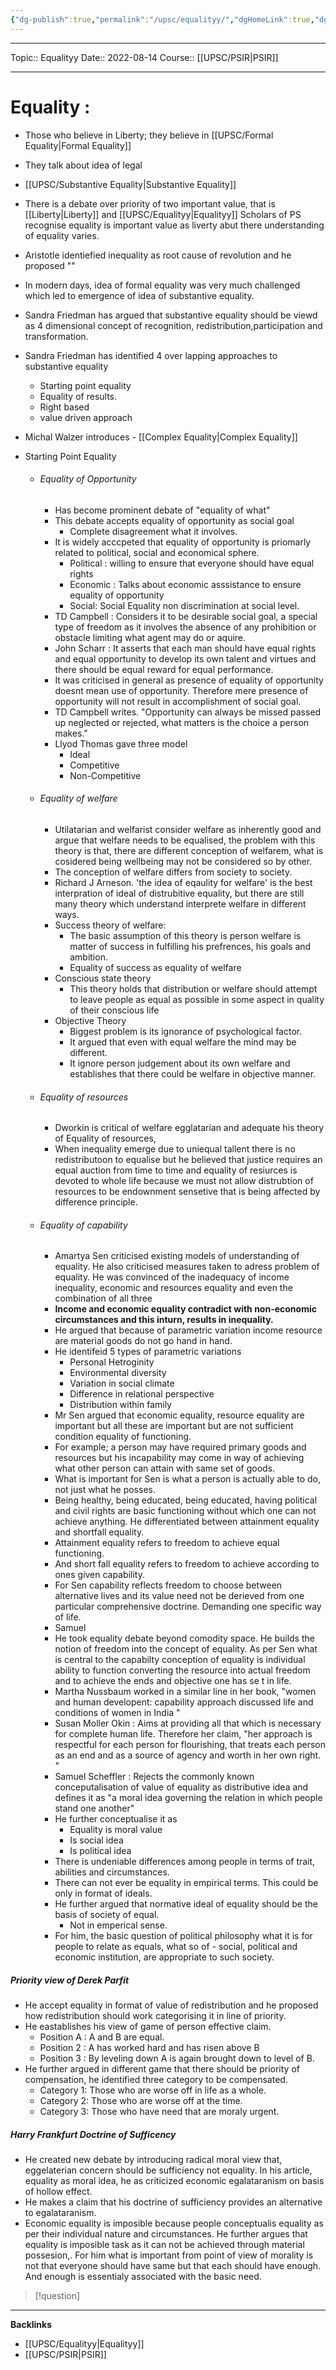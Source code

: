 ```yaml
---
{"dg-publish":true,"permalink":"/upsc/equalityy/","dgHomeLink":true,"dgPassFrontmatter":false}
---
```


----
Topic:: Equalityy
Date:: 2022-08-14
Course:: [[UPSC/PSIR|PSIR]] 

----
# Equality : 
- Those who believe in Liberty; they believe in [[UPSC/Formal Equality|Formal Equality]]
- They talk about idea of legal 
- [[UPSC/Substantive Equality|Substantive Equality]]
- There is a debate over priority of two important value, that is [[Liberty|Liberty]] and [[UPSC/Equalityy|Equalityy]]  Scholars of PS recognise equality is important value as liverty abut there understanding of equality varies. 
- Aristotle identiefied inequality as root cause of revolution and he proposed ""
- In modern days, idea of formal equality was very much challenged which led to emergence of idea of substantive equality.
- Sandra Friedman has argued that substantive equality should be viewd as 4 dimensional concept of recognition, redistribution,participation and transformation. 
- Sandra Friedman has identified 4 over lapping approaches to substantive equality 
	- Starting point equality 
	- Equality of results. 
	- Right based 
	- value driven approach
- Michal Walzer introduces - [[Complex Equality|Complex Equality]] 

- Starting Point Equality  
	- ###### Equality of Opportunity 
		- Has become prominent debate of "equality of what"
		- This debate accepts equality of opportunity as social goal
			- Complete disagreement what it involves. 
		- It is widely acccpeted that equality of opportunity is priomarly related to political, social and economical sphere.
			- Political : willing to ensure that everyone should have equal rights
			- Economic : Talks about economic asssistance to ensure equality of opportunity 
			- Social: Social Equality non discrimination at social level. 
		- TD Campbell : Considers it to be desirable social goal, a special type of freedom as it involves the absence of any prohibition or obstacle limiting what agent may do or aquire. 
		- John Scharr : It asserts that each man should have equal rights and equal opportunity to develop its own talent and virtues and there should be equal reward for equal performance. 
		- It was criticised in general as presence of equality of opportunity doesnt mean use of opportunity. Therefore mere presence of opportunity will not result in accomplishment of social goal. 
		- TD Campbell writes. "Opportunity can always be missed passed up neglected or rejected, what matters is the choice a person makes."
		- Llyod Thomas gave three model 
			- Ideal 
			- Competitive 
			- Non-Competitive
	- ###### Equality of welfare 
		- Utilatarian and welfarist consider welfare as inherently good and argue that welfare needs to be equalised, the problem with this theory is that, there are different conception of welfarem, what is cosidered being wellbeing may not be considered so by other. 
		- The conception of welfare differs from society to society. 
		- Richard J Arneson. 'the idea of eqaulity for welfare' is the best interpration of ideal of distrubitive equality, but there are still many theory which understand interprete welfare in different ways. 
		- Success theory of welfare: 
			- The basic assumption of this theory is person welfare is matter of success in fulfilling his prefrences, his goals and ambition. 
			- Equality of success as equality of welfare
		- Conscious state theory 
			- This theory holds that distribution or welfare should attempt to leave people as equal as possible in some aspect in quality of their conscious life
		- Objective Theory 
			- Biggest problem is its ignorance of psychological factor. 
			- It argued that even with equal welfare the mind may be different. 
			- It ignore person judgement about its own welfare and establishes that there could be welfare in objective manner. 
	- ###### Equality of resources 
		- Dworkin is critical of welfare egglatarian and adequate his theory of Equality of resources, 
		- When inequality emerge due to uniequal tallent there is no redistributoon to equalise but he believed that justice requires an equal auction from time to time and equality of resiurces is devoted to whole life because we must not allow distrubtion of resources to be endownment sensetive that is being affected by difference principle. 
	- ###### Equality of capability 
		- Amartya Sen criticised existing models of understanding of equality. He also criticised measures taken to adress problem of equality. He was convinced of the inadequacy of income inequality, economic and resources equality and even the combination of all three
		- **Income and economic equality contradict with non-economic circumstances and this inturn, results in inequality.**
		- He argued that because of parametric variation income resource are material goods do not go hand in hand. 
		- He identifeid 5 types of parametric variations 
			- Personal Hetroginity 
			- Environmental diversity 
			- Variation in social climate 
			- Difference in relational perspective 
			- Distribution within family
		- Mr Sen argued that economic equality, resource equality are important but all these are important but are not sufficient condition equality of functioning. 
		- For example; a person may have required primary goods and resources but his incapability may come in way of achieving what other person can attain with same set of goods.
		- What is important for Sen is what a person is actually able to do, not just what he posses. 
		-  Being healthy, being educated, being educated, having political and civil rights are basic functioning without which one can not achieve anything. He differentiated between attainment equality and shortfall equality. 
		- Attainment equality refers to freedom to achieve equal functioning. 
		- And short fall equality refers to freedom to achieve according to ones given capability. 
		- For Sen capability reflects freedom to choose between alternative lives and its value need not be derieved from one particular comprehensive doctrine. Demanding one specific way of life. 
		- Samuel 
		- He took equality debate beyond comodity space. He builds the notion of freedom into the concept of equality. As per Sen what is central to the capabilty conception of equality is individual ability to function converting the resource into actual freedom and to achieve the ends and objective one has se t in life. 
		-   Martha Nussbaum worked in a similar line in her book, "women and human developent: capability approach discussed life and conditions of women in India "
		- Susan Moller Okin : Aims at providing all that which is necessary for complete human life. Therefore her claim, "her approach is respectful for each person for flourishing, that treats each person as an end and as a source of agency and worth in her own right. " 
		- Samuel Scheffler : Rejects the commonly known conceputalisation of value of equality as distributive idea and defines it as "a moral idea governing the relation in which people stand one another"
		- He further conceptualise it as 
			- Equality is moral value 
			- Is social idea
			- Is political idea
		- There is undeniable differences among people in terms of trait, abilities and circumstances. 
		- There can not ever be equality in empirical terms. This could be only in format of ideals. 
		- He further argued that normative ideal of equality should be the basis of society of equal. 
			- Not in emperical sense. 
		- For him, the basic question of political philosophy what it is for people to relate as equals, what so of - social, political and economic institution, are appropriate to such society. 

 ##### Priority view of Derek Parfit 
 - He accept equality in format of value of redistribution and he proposed how redistribution should work categorising it in line of priority. 
 - He eastablishes his view of game of person effective claim. 
	 - Position A : A and B are equal. 
	 - Position 2 : A has worked hard and has risen above B 
	 - Position 3 : By leveling down A is again brought down to level of B. 
 - He further argued in different game that there should be priority of compensation, he identified three category to be compensated. 
	 - Category 1: Those who are worse off in life as a whole. 
	 - Category 2: Those who are worse off at the time. 
	 - Category 3: Those who have need that are moraly urgent. 
#####  Harry Frankfurt Doctrine of Sufficency
- He created new debate by introducing radical moral view that, eggelaterian concern should be sufficiency not equality. In his article, equality as moral idea, he as criticized economic egalataranism on basis of hollow effect. 
- He makes a claim that his doctrine of sufficiency provides an alternative to egalataranism. 
- Economic equality is imposible because people conceptualis equality as per their individual nature and circumstances. He further argues that equality is imposible task as it can not be achieved through material possesion,. For him what is important from point of view of morality is not that everyone should have same but that each should have enough. And enough is essentialy associated with the basic need. 


>[!question] 


---
**Backlinks**
- [[UPSC/Equalityy|Equalityy]]
- [[UPSC/PSIR|PSIR]]


